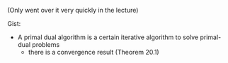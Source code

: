 (Only went over it very quickly in the lecture)

Gist:
- A primal dual algorithm is a certain iterative algorithm to solve primal-dual problems
	- there is a convergence result (Theorem 20.1)